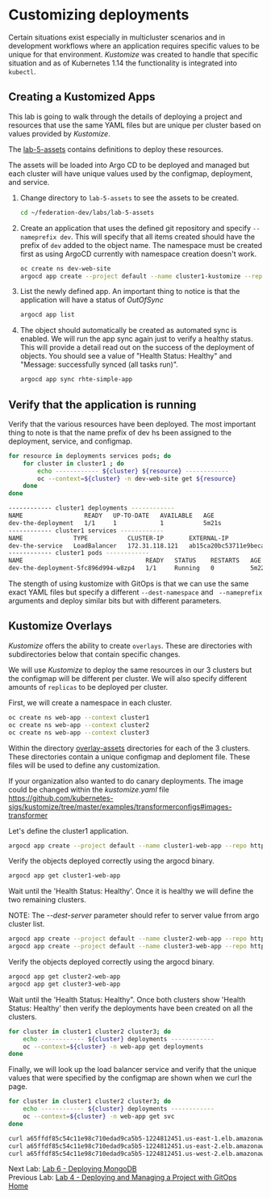 <a id="markdown-customizing-deployments" name="customizing-deployments"></a>
# Customizing deployments
Certain situations exist especially in multicluster scenarios and in development workflows where an application requires specific values to be unique for that environment.
*Kustomize* was created to handle that specific situation and as of Kubernetes 1.14 the functionality is integrated into `kubectl`.

<a id="markdown-creating-kustomized-apps" name="creating-kustomized-apps"></a>
## Creating a Kustomized Apps 
This lab is going to walk through the details of deploying a project and resources that use the same YAML files but are unique per cluster based on values provided by *Kustomize*.


The [lab-5-assets](./lab-5-assets/base) contains definitions to deploy these resources.

The assets will be loaded into Argo CD to be deployed and managed but each cluster will have unique values used by the configmap, deployment, and service.

1. Change directory to `lab-5-assets` to see the assets to be created.

    ~~~sh
    cd ~/federation-dev/labs/lab-5-assets
    ~~~
4. Create an application that uses the defined git repository and specify `--nameprefix dev`. This will specify that all items created should have the prefix of `dev` added to the object name. The namespace must be created first as using ArgoCD currently with namespace creation doesn't work.

    ~~~sh
    oc create ns dev-web-site
    argocd app create --project default --name cluster1-kustomize --repo https://github.com/openshift/federation-dev.git --path labs/lab-5-assets/base --dest-server https://kubernetes.default.svc  --dest-namespace dev-web-site  --revision master --nameprefix dev- --sync-policy automated
    ~~~
5. List the newly defined app. An important thing to notice is that the application will have a status of *OutOfSync*

    ~~~sh
    argocd app list
    ~~~
6. The object should automatically be created as automated sync is enabled. We will run the app sync again just to verify a healthy status. This will provide a detail read out on the success of the deployment of objects. You should see a value of "Health Status: Healthy" and "Message: successfully synced (all tasks run)".

    ~~~sh
    argocd app sync rhte-simple-app
    ~~~

<a id="markdown-verify-that-the-application-is-running" name="verify-that-the-application-is-running"></a>
## Verify that the application is running

Verify that the various resources have been deployed. The most important thing to note is that the name prefix of dev hs been assigned to the deployment, service, and configmap. 

~~~sh
for resource in deployments services pods; do
    for cluster in cluster1 ; do
        echo ------------ ${cluster} ${resource} ------------
        oc --context=${cluster} -n dev-web-site get ${resource}
    done
done
~~~

~~~sh
------------ cluster1 deployments ------------
NAME                 READY   UP-TO-DATE   AVAILABLE   AGE
dev-the-deployment   1/1     1            1           5m21s
------------ cluster1 services ------------
NAME              TYPE           CLUSTER-IP       EXTERNAL-IP                                                              PORT(S)          AGE
dev-the-service   LoadBalancer   172.31.118.121   ab15ca20bc53711e9beca0243f00f22e-426184387.us-east-1.elb.amazonaws.com   8666:30409/TCP   5m22s
------------ cluster1 pods ------------
NAME                                  READY   STATUS    RESTARTS   AGE
dev-the-deployment-5fc896d994-w8zp4   1/1     Running   0          5m22s
~~~

The stength of using kustomize with GitOps is that we can use the same exact YAML files but specify a different `--dest-namespace` and ` --nameprefix` arguments and deploy similar bits but with different parameters.

<a id="markdown-kustomize-overlays" name="kustomize-overlays"></a>
## Kustomize Overlays
*Kustomize* offers the ability to create `overlays`. These are directories with subdirectories below that contain specific changes.

We will use *Kustomize* to deploy the same resources in our 3 clusters but the configmap will be different per cluster. We will also specify different amounts of `replicas` to be deployed per cluster.

First, we will create a namespace in each cluster.

~~~sh
oc create ns web-app --context cluster1 
oc create ns web-app --context cluster2 
oc create ns web-app --context cluster3 
~~~

Within the directory [overlay-assets](./lab-5-assets/overlay-assets/overlays) directories for each of the 3 clusters. These directories contain a unique configmap and deploment file. These files will be used to define any customization.

If your organization also wanted to do canary deployments. The image could be changed within the *kustomize.yaml* file
https://github.com/kubernetes-sigs/kustomize/tree/master/examples/transformerconfigs#images-transformer

Let's define the cluster1 application.
~~~sh
argocd app create --project default --name cluster1-web-app --repo https://github.com/openshift/federation-dev.git --path labs/lab-5-assets/overlay-assets/overlays/cluster1 --dest-server https://kubernetes.default.svc  --dest-namespace web-app  --revision master --sync-policy automated
~~~

Verify the objects deployed correctly using the argocd binary.
~~~sh
argocd app get cluster1-web-app
~~~

Wait until the 'Health Status: Healthy'. Once it is healthy we will define the two remaining clusters.

NOTE: The *--dest-server* parameter should refer to server value frrom argo cluster list.
~~~sh
argocd app create --project default --name cluster2-web-app --repo https://github.com/openshift/federation-dev.git --path labs/lab-5-assets/overlay-assets/overlays/cluster2 --dest-server https://api.east-2.sysdeseng.com:6443  --dest-namespace web-app  --revision master --sync-policy automated
argocd app create --project default --name cluster3-web-app --repo https://github.com/openshift/federation-dev.git --path labs/lab-5-assets/overlay-assets/overlays/cluster3 --dest-server https://api.west-2.sysdeseng.com:6443  --dest-namespace web-app  --revision master --sync-policy automated
~~~

Verify the objects deployed correctly using the argocd binary.
~~~sh
argocd app get cluster2-web-app
argocd app get cluster3-web-app
~~~

Wait until the 'Health Status: Healthy". Once both clusters show 'Health Status: Healthy' then verify the deployments have been created on all the clusters.
~~~sh
for cluster in cluster1 cluster2 cluster3; do
    echo ------------ ${cluster} deployments ------------
    oc --context=${cluster} -n web-app get deployments
done
~~~

Finally, we will look up the load balancer service and verify that the unique values that were specified by the configmap are shown when we curl the page.
~~~sh
for cluster in cluster1 cluster2 cluster3; do
    echo ------------ ${cluster} deployments ------------
    oc --context=${cluster} -n web-app get svc 
done

curl a65ffdf85c54c11e98c710edad9ca5b5-1224812451.us-east-1.elb.amazonaws.com:8666
curl a65ffdf85c54c11e98c710edad9ca5b5-1224812451.us-east-2.elb.amazonaws.com:8666
curl a65ffdf85c54c11e98c710edad9ca5b5-1224812451.us-west-2.elb.amazonaws.com:8666
~~~


Next Lab: [Lab 6 - Deploying MongoDB](./6.md)<br>
Previous Lab: [Lab 4 - Deploying and Managing a Project with GitOps](./4.md)<br>
[Home](./README.md)
